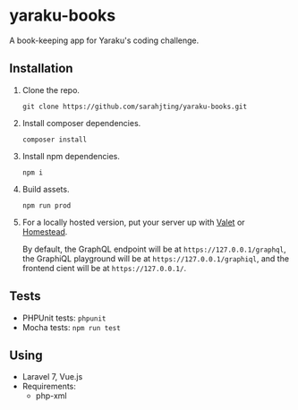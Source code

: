 # yaraku-books

A book-keeping app for Yaraku's coding challenge.

## Installation

1. Clone the repo.
    ```
    git clone https://github.com/sarahjting/yaraku-books.git
    ```
1. Install composer dependencies.
    ```
    composer install
    ```
1. Install npm dependencies.
    ```
    npm i
    ```
1. Build assets.
    ```
    npm run prod
    ```
1. For a locally hosted version, put your server up with [Valet](https://laravel.com/docs/7.x/valet) or [Homestead](https://laravel.com/docs/7.x/homestead).

    By default, the GraphQL endpoint will be at `https://127.0.0.1/graphql`, the GraphiQL playground will be at `https://127.0.0.1/graphiql`, and the frontend cient will be at `https://127.0.0.1/`.

## Tests

-   PHPUnit tests: `phpunit`
-   Mocha tests: `npm run test`

## Using

-   Laravel 7, Vue.js
-   Requirements:
    -   php-xml
